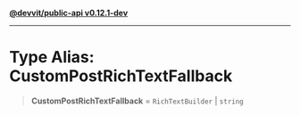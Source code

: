 [**@devvit/public-api v0.12.1-dev**](../../README.md)

---

# Type Alias: CustomPostRichTextFallback

> **CustomPostRichTextFallback** = `RichTextBuilder` \| `string`
